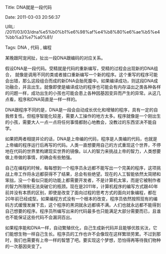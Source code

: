 Title: DNA就是一段代码

Date: 2011-03-03 20:56:37

URL: /2011/03/03/dna%e5%b0%b1%e6%98%af%e4%b8%80%e6%ae%b5%e4%bb%a3%e7%a0%81/

Tags: DNA , 代码 , 编程

某晚跟阿宠闲扯，扯出一段DNA跟编码的对应关系。

假设DNA是一段代码。受精就是代码的重新编写，受精的过程会出现新的DNA组合， 就像是调用不同的类或者接口重新编写一个新的程序。这个重写的程序可能会出错，那么这段组合而成的新DNA会胎死腹中。如果编译成功，则这段DNA成功融合，并且出生。就像即使是编译成功的程序也可能会有内存溢出之类各种各样的问题一样，成功出生的小孩也可能会患上各种因基因变异而产生的异常。从这几点看，程序和DNA简直是一样一样的。

DNA跟程序不同的是，DNA是一段会自动成长优化和增殖的程序，具有一定的自我修复性。但程序智能化较差，需要人工操作的地方太多。程序就像是一个刚出生的小孩，需要大人一点一点将任何事情都耐心地教会，没教过的东西坚决不能自学。

如果把两者相提并论的话，DNA是上帝编的代码，程序是人类编的代码，也就是上帝编的程序运行后再写的代码。人类一直想要用自己的方式重现这个世界，不停地在代码的世界里构建现实世界的镜像。以人的智力来挑战上帝的智力，人类想要做上帝做的事情，的确会有些勉强。

自己在编程的时候，每每想到一个程序员永远都不能写出一个完美的程序，这项挑战上帝工作将永远都获得不了结果，总会有些绝望。现在的人工智能依然太简陋和笨拙，没一个看似只能的功能上都需要开发者，不是计算机太笨，而是它被制作者的智力所限制无法突破它的瓶颈。现在是2011年，计算机程序的编写方式跟40年前并没有本质的区别，即使是改变了面向过程的思考方式的面向对象编程，都在20年前已经成型。如果编程方式没有一个根本的改变，程序员依然按照现有的编码方式缓慢发展下去，这个程序的黑洞就永远都填不满。人们也就永远都不能得到自己想要的程序。程序员所编写出来的代码最多也只能满足大部分需要而已，且谁也不能保证这些代码不会漏洞百出。

如果程序能和DNA一样，自动繁殖优化，自己生成新代码并且能够优胜劣汰，它们能想生物一样自己生长。程序员的工作也许不会像现在这样繁琐劳累。不过到那时，我们也需要有上帝一样的智慧了吧。要实现这个梦想，恐怕得再等待我们物种的一次基因突变了。